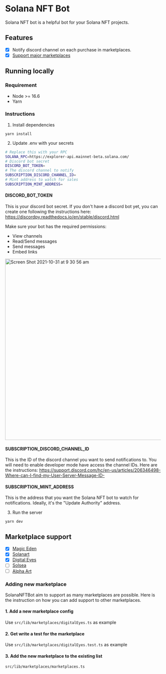 # Solana NFT Bot

Solana NFT bot is a helpful bot for your Solana NFT projects.

## Features
- [x] Notify discord channel on each purchase in marketplaces. 
- [x] [Support major marketplaces](#marketplace-support) 

## Running locally 
### Requirement
* Node >= 16.6
* Yarn

### Instructions

1. Install dependencies
```
yarn install
```

2. Update .env with your secrets
```sh
# Replace this with your RPC
SOLANA_RPC=https://explorer-api.mainnet-beta.solana.com/
# Discord bot secret
DISCORD_BOT_TOKEN=
# The discord channel to notify
SUBSCRIPTION_DISCORD_CHANNEL_ID=
# Mint address to watch for sales
SUBSCRIPTION_MINT_ADDRESS=
```

#### DISCORD_BOT_TOKEN
This is your discord bot secret. 
If you don't have a discord bot yet, you can create one following the instructions here:
https://discordpy.readthedocs.io/en/stable/discord.html

Make sure your bot has the required permissions:
* View channels
* Read/Send messages
* Send messages
* Embed links
<img width="587" alt="Screen Shot 2021-10-31 at 9 30 56 am" src="https://user-images.githubusercontent.com/90617759/139560515-efd2f584-8f98-4337-a9ad-704b18581b22.png">

#### SUBSCRIPTION_DISCORD_CHANNEL_ID
This is the ID of the discord channel you want to send notifications to.
You will need to enable developer mode have access the channel IDs.
Here are the instructions:
https://support.discord.com/hc/en-us/articles/206346498-Where-can-I-find-my-User-Server-Message-ID-

#### SUBSCRIPTION_MINT_ADDRESS
This is the address that you want the Solana NFT bot to watch for notifications.
Ideally, it's the "Update Authority" address.


3. Run the server 
```
yarn dev
```


## Marketplace support

- [x] [Magic Eden](https://magiceden.io/)
- [x] [Solanart](http://solanart.io/)
- [x] [Digital Eyes](https://digitaleyes.market/)
- [ ] [Solsea](https://solsea.io/)
- [ ] [Alpha Art](https://alpha.art/)

### Adding new marketplace

SolanaNFTBot aim to support as many marketplaces are possible. 
Here is the instruction on how you can add support to other marketplaces.

#### 1. Add a new marketplace config
Use `src/lib/marketplaces/digitalEyes.ts` as example

#### 2. Get write a test for the marketplace
Use `src/lib/marketplaces/digitalEyes.test.ts` as example

#### 3. Add the new marketplace to the existing list 
`src/lib/marketplaces/marketplaces.ts`

